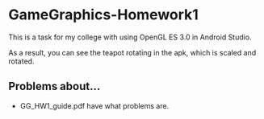 # GameGraphics-Homework1

This is a task for my college with using OpenGL ES 3.0 in Android Studio.

As a result, you can see the teapot rotating in the apk, which is scaled and rotated.

## Problems about...
* GG_HW1_guide.pdf have what problems are.
